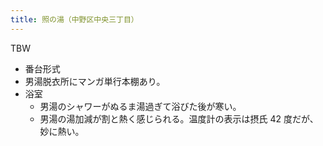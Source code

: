 ```yaml
---
title: 照の湯（中野区中央三丁目）
---
```


TBW

* 番台形式
* 男湯脱衣所にマンガ単行本棚あり。
* 浴室
  * 男湯のシャワーがぬるま湯過ぎて浴びた後が寒い。
  * 男湯の湯加減が割と熱く感じられる。温度計の表示は摂氏 42 度だが、妙に熱い。
